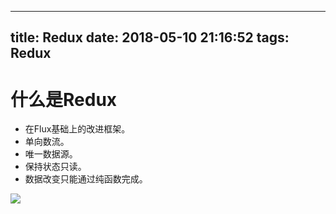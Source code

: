 
---
title: Redux
date: 2018-05-10 21:16:52
tags: Redux
---



# 什么是Redux



* 在Flux基础上的改进框架。
* 单向数流。
* 唯一数据源。
* 保持状态只读。
* 数据改变只能通过纯函数完成。

<!-- more -->

![](http://www.ruanyifeng.com/blogimg/asset/2016/bg2016091802.jpg)












